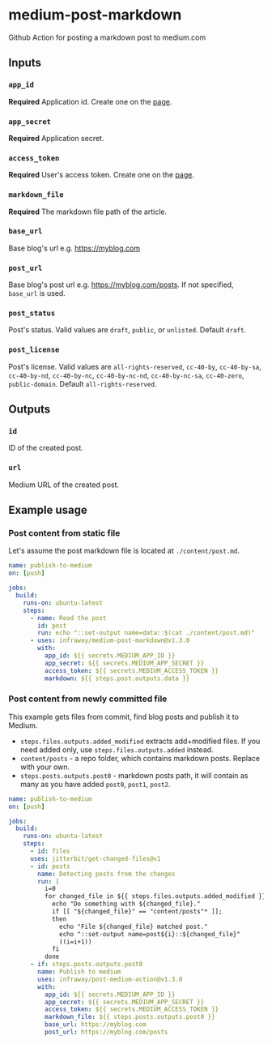 # medium-post-markdown
Github Action for posting a markdown post to medium.com

## Inputs

### `app_id`

**Required** Application id. Create one on the [page](https://medium.com/me/applications).

### `app_secret`

**Required** Application secret.

### `access_token`

**Required** User's access token. Create one on the [page](https://medium.com/me/settings).

### `markdown_file`

**Required** The markdown file path of the article.

### `base_url`

Base blog's url e.g. https://myblog.com

### `post_url`

Base blog's post url e.g. https://myblog.com/posts. If not specified, `base_url` is used. 

### `post_status`

Post's status. Valid values are `draft`, `public`, or `unlisted`. Default `draft`. 

### `post_license`

Post's license. Valid values are `all-rights-reserved`, `cc-40-by`, `cc-40-by-sa`, `cc-40-by-nd`, `cc-40-by-nc`, `cc-40-by-nc-nd`, `cc-40-by-nc-sa`, `cc-40-zero`, `public-domain`. Default `all-rights-reserved`.

## Outputs

### `id`

ID of the created post.

### `url`

Medium URL of the created post.

## Example usage

### Post content from static file

Let's assume the post markdown file is located at `./content/post.md`.
```yaml
name: publish-to-medium
on: [push]

jobs:
  build:
    runs-on: ubuntu-latest
    steps:
      - name: Read the post
        id: post
        run: echo "::set-output name=data::$(cat ./content/post.md)"
      - uses: infraway/medium-post-markdown@v1.3.0
        with:
          app_id: ${{ secrets.MEDIUM_APP_ID }}
          app_secret: ${{ secrets.MEDIUM_APP_SECRET }}
          access_token: ${{ secrets.MEDIUM_ACCESS_TOKEN }}
          markdown: ${{ steps.post.outputs.data }}
```

### Post content from newly committed file

This example gets files from commit, find blog posts and publish it to Medium.

- `steps.files.outputs.added_modified` extracts add+modified files. If you need added only, use `steps.files.outputs.added` instead.
- `content/posts` - a repo folder, which contains markdown posts. Replace with your own. 
- `steps.posts.outputs.post0` - markdown posts path, it will contain as many as you have added `post0`, `post1`, `post2`. 

```yaml
name: publish-to-medium
on: [push]

jobs:
  build:
    runs-on: ubuntu-latest
    steps:
      - id: files
      uses: jitterbit/get-changed-files@v1
      - id: posts
        name: Detecting posts from the changes
        run: |
          i=0
          for changed_file in ${{ steps.files.outputs.added_modified }}; do
            echo "Do something with ${changed_file}."
            if [[ "${changed_file}" == "content/posts"* ]];
            then
              echo "File ${changed_file} matched post."
              echo "::set-output name=post${i}::${changed_file}"
              ((i=i+1))
            fi
          done
      - if: steps.posts.outputs.post0
        name: Publish to medium
        uses: infraway/post-medium-action@v1.3.0
        with:
          app_id: ${{ secrets.MEDIUM_APP_ID }}
          app_secret: ${{ secrets.MEDIUM_APP_SECRET }}
          access_token: ${{ secrets.MEDIUM_ACCESS_TOKEN }}
          markdown_file: ${{ steps.posts.outputs.post0 }}
          base_url: https://myblog.com
          post_url: https://myblog.com/posts
```
